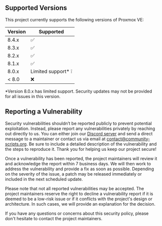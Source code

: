 ## Supported Versions
This project currently supports the following versions of Proxmox VE:

| Version | Supported          |
| ------- | ------------------ |
| 8.4.x   | :white_check_mark: |
| 8.3.x   | :white_check_mark: |
| 8.2.x   | :white_check_mark: |
| 8.1.x   | :white_check_mark: |
| 8.0.x   | Limited support* ❕| 
| < 8.0   | :x:                |

*Version 8.0.x has limited support. Security updates may not be provided for all issues in this version.

## Reporting a Vulnerability

Security vulnerabilities shouldn’t be reported publicly to prevent potential exploitation. Instead, please report any vulnerabilities privately by reaching out directly to us. You can either join our [Discord server](https://discord.gg/jsYVk5JBxq) and send a direct message to a maintainer or contact us via email at contact@community-scripts.org. Be sure to include a detailed description of the vulnerability and the steps to reproduce it. Thank you for helping us keep our project secure!

Once a vulnerability has been reported, the project maintainers will review it and acknowledge the report within 7 business days. We will then work to address the vulnerability and provide a fix as soon as possible. Depending on the severity of the issue, a patch may be released immediately or included in the next scheduled update.

Please note that not all reported vulnerabilities may be accepted. The project maintainers reserve the right to decline a vulnerability report if it is deemed to be a low-risk issue or if it conflicts with the project's design or architecture. In such cases, we will provide an explanation for the decision.

If you have any questions or concerns about this security policy, please don't hesitate to contact the project maintainers.

